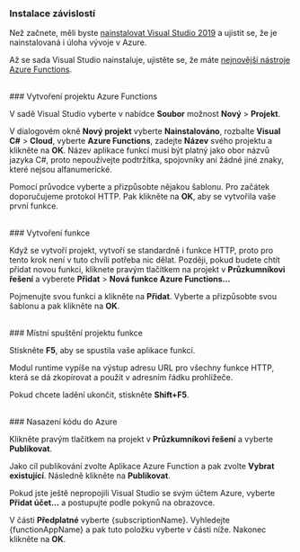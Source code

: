 ### Instalace závislostí

Než začnete, měli byste <a href="https://go.microsoft.com/fwlink/?linkid=2016389" target="_blank">nainstalovat Visual Studio 2019</a> a ujistit se, že je nainstalovaná i úloha vývoje v Azure.

Až se sada Visual Studio nainstaluje, ujistěte se, že máte <a href="https://go.microsoft.com/fwlink/?linkid=2016394" target="_blank">nejnovější nástroje Azure Functions</a>.

<br/>
### Vytvoření projektu Azure Functions

V sadě Visual Studio vyberte v nabídce **Soubor** možnost **Nový** > **Projekt**.

V dialogovém okně **Nový projekt** vyberte **Nainstalováno**, rozbalte **Visual C#** > **Cloud**, vyberte **Azure Functions**, zadejte **Název** svého projektu a klikněte na **OK**. Název aplikace funkcí musí být platný jako obor názvů jazyka C#, proto nepoužívejte podtržítka, spojovníky ani žádné jiné znaky, které nejsou alfanumerické.

Pomocí průvodce vyberte a přizpůsobte nějakou šablonu. Pro začátek doporučujeme protokol HTTP. Pak klikněte na **OK**, aby se vytvořila vaše první funkce.

<br/>
### Vytvoření funkce

Když se vytvoří projekt, vytvoří se standardně i funkce HTTP, proto pro tento krok není v tuto chvíli potřeba nic dělat. Později, pokud budete chtít přidat novou funkci, kliknete pravým tlačítkem na projekt v **Průzkumníkovi řešení** a vyberete **Přidat** > **Nová funkce Azure Functions...**

Pojmenujte svou funkci a klikněte na **Přidat**. Vyberte a přizpůsobte svou šablonu a pak klikněte na **OK**.

<br/>
### Místní spuštění projektu funkce

Stiskněte **F5**, aby se spustila vaše aplikace funkcí.

Modul runtime vypíše na výstup adresu URL pro všechny funkce HTTP, která se dá zkopírovat a použít v adresním řádku prohlížeče.

Pokud chcete ladění ukončit, stiskněte **Shift+F5**.

<br/>
### Nasazení kódu do Azure

Klikněte pravým tlačítkem na projekt v **Průzkumníkovi řešení** a vyberte **Publikovat**.

Jako cíl publikování zvolte Aplikace Azure Function a pak zvolte **Vybrat existující**. Následně klikněte na **Publikovat**.

Pokud jste ještě nepropojili Visual Studio se svým účtem Azure, vyberte **Přidat účet...** a postupujte podle pokynů na obrazovce.

V části **Předplatné** vyberte {subscriptionName}. Vyhledejte {functionAppName} a pak tuto položku vyberte v části níže. Nakonec klikněte na **OK**.
